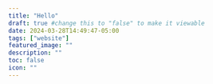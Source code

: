 ```yaml
---
title: "Hello"
draft: true #change this to "false" to make it viewable
date: 2024-03-28T14:49:47-05:00 
tags: ["website"]
featured_image: ""
description: ""
toc: false
icon: ""
---
```


